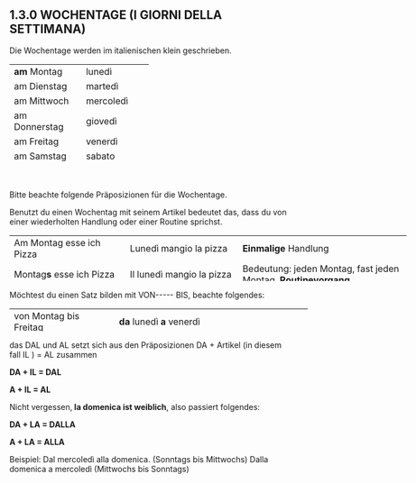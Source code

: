 <h2>&nbsp;</h2>
<h2>1.3.0 WOCHENTAGE (I GIORNI DELLA SETTIMANA)</h2>
<p>Die Wochentage werden im italienischen klein geschrieben.</p>
<table style="height: 176px; width: 247px;">
<tbody>
<tr style="height: 18px;">
<td style="width: 119px; height: 18px;"><strong>am</strong> Montag</td>
<td style="width: 112px; height: 18px;">luned&igrave;</td>
</tr>
<tr style="height: 18px;">
<td style="width: 119px; height: 18px;">am Dienstag</td>
<td style="width: 112px; height: 18px;">marted&igrave;</td>
</tr>
<tr style="height: 18px;">
<td style="width: 119px; height: 18px;">am Mittwoch</td>
<td style="width: 112px; height: 18px;">mercoled&igrave;</td>
</tr>
<tr style="height: 18px;">
<td style="width: 119px; height: 18px;">am Donnerstag</td>
<td style="width: 112px; height: 18px;">gioved&igrave;</td>
</tr>
<tr style="height: 18px;">
<td style="width: 119px; height: 18px;">am Freitag</td>
<td style="width: 112px; height: 18px;">venerd&igrave;</td>
</tr>
<tr style="height: 18px;">
<td style="width: 119px; height: 18px;">am Samstag</td>
<td style="width: 112px; height: 18px;">sabato</td>
</tr>
<tr style="height: 18px;">
<td style="width: 119px; height: 18px;">am Sonntag</td>
<td style="width: 112px; height: 18px;">domenica</td>
</tr>
</tbody>
</table>
<p>&nbsp;</p>
<p>Bitte beachte folgende Pr&auml;posizionen f&uuml;r die Wochentage.</p>
<p>Benutzt du einen Wochentag mit seinem Artikel bedeutet das, dass du von einer wiederholten Handlung oder einer Routine sprichst.</p>
<table style="height: 81px; width: 704px;">
<tbody>
<tr style="height: 28px;">
<td style="width: 253px; height: 28px;">Am Montag esse ich Pizza</td>
<td style="width: 249.433px; height: 28px;">Luned&igrave; mangio la pizza</td>
<td style="width: 364.567px; height: 28px;"><strong>Einmalige</strong> Handlung</td>
</tr>
<tr style="height: 33.2px;">
<td style="width: 253px; height: 33.2px;">Montag<strong>s</strong> esse ich Pizza</td>
<td style="width: 249.433px; height: 33.2px;">Il luned&igrave; mangio la pizza</td>
<td style="width: 364.567px; height: 33.2px;">Bedeutung: jeden Montag, fast jeden Montag, <strong>Routinevorgang</strong></td>
</tr>
</tbody>
</table>
<p>M&ouml;chtest du einen Satz bilden mit VON----- BIS, beachte folgendes:</p>
<table style="height: 40px; width: 529px;">
<tbody>
<tr>
<td style="width: 272px;">von Montag bis Freitag</td>
<td style="width: 261.033px;"><strong>da</strong> luned&igrave;<strong> a</strong> venerd&igrave;</td>
<td style="width: 162.967px;">&nbsp;</td>
</tr>
<tr>
<td style="width: 272px;">Montag<strong>s</strong> bis Freitag<strong>s</strong></td>
<td style="width: 261.033px;"><strong>dal</strong> lunedi <strong>al</strong> venerd&igrave;</td>
<td style="width: 162.967px;"><strong>Routinehandlung!</strong></td>
</tr>
</tbody>
</table>
<p>das DAL und AL setzt sich aus den Pr&auml;posizionen DA + Artikel (in diesem fall IL ) = AL zusammen</p>
<p><strong>DA + IL = DAL</strong></p>
<p><strong>A + IL = AL</strong></p>
<p>Nicht vergessen,<strong> la domenica ist weiblich</strong>, also passiert folgendes:</p>
<p><strong>DA + LA = DALLA</strong></p>
<p><strong>A + LA = ALLA</strong></p>
<p>Beispiel: Dal mercoled&igrave; alla domenica. (Sonntags bis Mittwochs) Dalla domenica a mercoled&igrave; (Mittwochs bis Sonntags)</p>
<p>&nbsp;</p>
<p>&nbsp;</p>
<p>&nbsp;</p>

